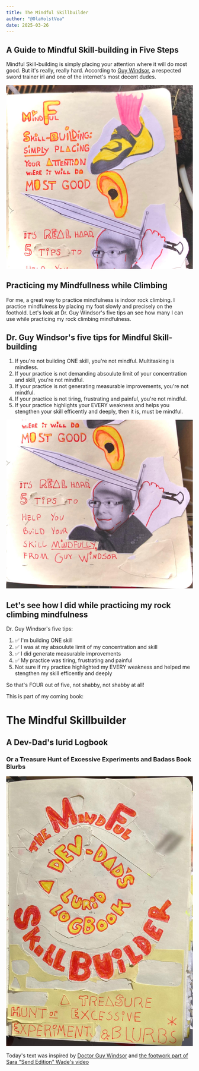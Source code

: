 ```yaml
---
title: The Mindful Skillbuilder
author: "@OlaHolstVea"
date: 2025-03-26
---
```


## A Guide to Mindful Skill-building in Five Steps

Mindful Skill-building is simply placing your attention where it will do most good. But it's really, really hard. According to [Guy Windsor](https://swordschool.shop/pages/about), a respected sword trainer irl and one of the internet's most decent dudes.

![A sketchnote with a photo of a yellow and black climbing shoe on a foothold](./quiet-feet-1.jpeg)

## Practicing my Mindfullness while Climbing

For me, a great way to practice mindfulness is indoor rock climbing. I practice mindfulness by placing my foot slowly and precisely on the foothold. Let's look at Dr. Guy Windsor's five tips an see how many I can use while practicing my rock climbing mindfulness.  

## Dr. Guy Windsor's five tips for Mindful Skill-building 

1. If you're not building ONE skill, you're not mindful. Multitasking is mindless.
2. If your practice is not demanding absoulute limit of your concentration and skill, you're not mindful.
3. If your practice is not generating measurable improvements, you're not mindful.
4. If your practice is not tiring, frustrating and painful, you're not mindful.
5. If your practice highlights your EVERY weakness and helps you stengthen your skill efficently and deeply, then it is, must be mindful.

![A sketchnote with a photo Dr. Guy Windsor holding a sword](./guy-w-2.jpeg)

## Let's see how I did while practicing my rock climbing mindfulness  

Dr. Guy Windsor's five tips:

1. ✅ I'm building ONE skill 
2. ✅ I was at my absoulute limit of my concentration and skill 
3. ✅ I did generate measurable improvements 
4. ✅ My practice was tiring, frustrating and painful
5. Not sure if my practice highlighted my EVERY weakness and helped me stengthen my skill efficently and deeply

So that's FOUR out of five, not shabby, not shabby at all!


This is part of my coming book:

# The Mindful Skillbuilder

## A Dev-Dad's lurid Logbook

### Or a Treasure Hunt of Excessive Experiments and Badass Book Blurbs

![book cover for Become a Mindfuller Skillbuilder](./book-cover-02.jpeg)

Today's text was inspired by [Doctor Guy Windsor](https://swordschool.shop/pages/about) and [the footwork part of Sara "Send Edition" Wade's video](https://t.co/bmyZyf7Mmf)

